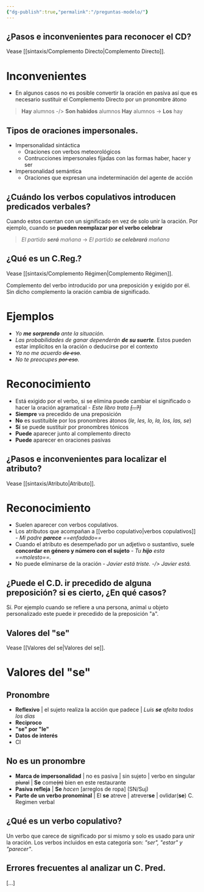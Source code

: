 ```yaml
---
{"dg-publish":true,"permalink":"/preguntas-modelo/"}
---
```


## ¿Pasos e inconvenientes para reconocer el CD?
Vease [[sintaxis/Complemento Directo\|Complemento Directo]].

<div class="transclusion internal-embed is-loaded"><div class="markdown-embed">



# Inconvenientes
- En algunos casos no es posible convertir la oración en pasiva así que es necesario sustituir el Complemento Directo por un pronombre átono
> **Hay** alumnos -/> **Son habidos** alumnos
> **Hay** alumnos -> **Los** hay


</div></div>

## Tipos de oraciones impersonales.
- Impersonalidad sintáctica 
	- Oraciones con verbos meteorológicos 
	- Contrucciones impersonales fijadas con las formas haber, hacer y ser
- Impersonalidad semántica 
	- Oraciones que expresan una indeterminación del agente de acción
## ¿Cuándo los verbos copulativos introducen predicados verbales?
Cuando estos cuentan con un significado en vez de solo unir la oración. Por ejemplo, cuando se **pueden reemplazar por el verbo celebrar**
> *El partido **será** mañana* -> *El partido **se celebrará** mañana*
## ¿Qué es un C.Reg.?
Vease [[sintaxis/Complemento Régimen\|Complemento Régimen]].

<div class="transclusion internal-embed is-loaded"><div class="markdown-embed">




Complemento del verbo introducido por una preposición y exigido por él. Sin dicho complemento la oración cambia de significado.
# Ejemplos 
- *Yo **me sorprendo** ante la situación.*
- *Las probabilidades de ganar dependerán **de su suerte**.*
Estos pueden estar implicitos en la oración o deducirse por el contexto
- *Ya no me acuerdo ~~de eso~~.*
- *No te preocupes ~~por eso~~.*
# Reconocimiento
- Está exigido por el verbo, si se elimina puede cambiar el significado o hacer la oración agramatical - *Este libro trata ~~[...?]~~*
- **Siempre** va precedido de una preposición
- **No** es sustituible por los pronombres átonos (*le, les, lo, la, los, las, se*)
- **Sí** se puede sustituir por pronombres tónicos
- **Puede** aparecer junto al complemento directo
- **Puede** aparecer en oraciones pasivas


</div></div>

## ¿Pasos e inconvenientes para localizar el atributo?
Vease [[sintaxis/Atributo\|Atributo]].

<div class="transclusion internal-embed is-loaded"><div class="markdown-embed">



# Reconocimiento
- Suelen aparecer con verbos copulativos.
- Los atributos que acompañan a [[verbo copulativo\|verbos copulativos]] - *Mi padre **parece** ==enfadado==*
- Cuando el atributo es desempeñado por un adjetivo o sustantivo, suele **concordar en género y número con el sujeto** - *Tu **hijo** esta ==molesto==.*
- No puede eliminarse de la oración - *Javier está triste. -/> Javier está.*

</div></div>

## ¿Puede el C.D. ir precedido de alguna preposición? si es cierto, ¿En qué casos?
Sí. Por ejemplo cuando se refiere a una persona, animal u objeto personalizado este puede ir precedido de la preposición "a".
## Valores del "se"
Vease [[Valores del se\|Valores del se]].

<div class="transclusion internal-embed is-loaded"><div class="markdown-embed">




# Valores del "se"
## Pronombre 
- **Reflexivo** | el sujeto realiza la acción que padece | *Luis **se** afeita todos los días*
- **Reciproco** 
- **"se" por "le"**
- **Datos de interés**
- CI
## No es un pronombre
- **Marca de impersonalidad**  | no es pasiva | sin sujeto | verbo en singular ~~plural~~ | **Se** come~~(n)~~ bien en este restaurante 
- **Pasiva refleja** | **Se** *hacen*  [arreglos de ropa] (SN/Suj)
- **Parte de un verbo pronominal** | El **se** atreve | atrever**se** | ovlidar(**se**) C. Regimen verbal 


</div></div>

## ¿Qué es un verbo copulativo?
Un verbo que carece de significado por si mismo y solo es usado para unir la oración. Los verbos incluidos en esta categoría son: *"ser", "estar" y "parecer"*.
## Errores frecuentes al analizar un C. Pred.
[...]